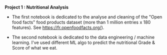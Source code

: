 <b> Project 1 : Nutritional Analysis </b>
  
- The first notebook is dedicated to the analyse and cleaning of the "Open food facts" food products dataset (more than 1 million entries x 180 features). See https://fr.openfoodfacts.org/).

- The second notebook is dedicated to the data engineering / machine learning.
I've used different ML algo to predict the nutritional Grade & Score of what we eat.
